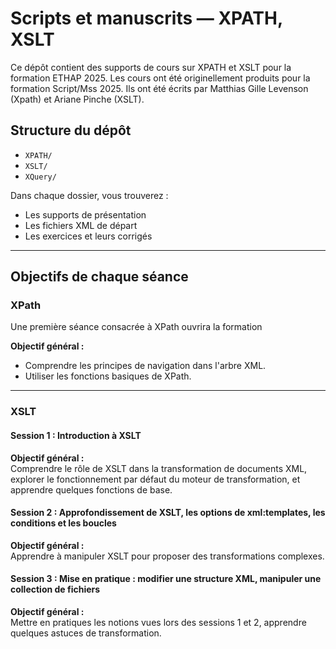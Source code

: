 # Scripts et manuscrits — XPATH, XSLT  

Ce dépôt contient des supports de cours sur XPATH et XSLT pour la formation ETHAP 2025. Les cours ont été originellement produits pour la formation Script/Mss 2025. Ils ont été écrits par Matthias Gille Levenson (Xpath) et Ariane Pinche (XSLT).

##  Structure du dépôt

- `XPATH/`  
- `XSLT/`  
- `XQuery/`  

Dans chaque dossier, vous trouverez  :
- Les supports de présentation  
- Les fichiers XML de départ  
- Les exercices et leurs corrigés

---
## Objectifs de chaque séance

### XPath
Une première séance consacrée à XPath ouvrira la formation

**Objectif général :**  
- Comprendre les principes de navigation dans l'arbre XML. 
- Utiliser les fonctions basiques de XPath.

---

### XSLT
#### Session 1 : Introduction à XSLT
**Objectif général :**  
Comprendre le rôle de XSLT dans la transformation de documents XML, explorer le fonctionnement par défaut du moteur de transformation, et apprendre quelques fonctions de base.

#### Session 2 : Approfondissement de XSLT, les options de xml:templates, les conditions et les boucles
**Objectif général :**  
Apprendre à manipuler XSLT pour proposer des transformations complexes.

#### Session 3 : Mise en pratique : modifier une structure XML, manipuler une collection de fichiers
**Objectif général :**  
Mettre en pratiques les notions vues lors des sessions 1 et 2, apprendre quelques astuces de transformation.



